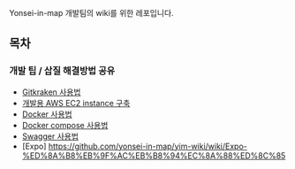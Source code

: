 Yonsei-in-map 개발팀의 wiki를 위한 레포입니다.

## 목차
### 개발 팁 / 삽질 해결방법 공유
- [Gitkraken 사용법](../../wiki/Gitkraken-%EC%82%AC%EC%9A%A9%EB%B2%95)
- [개발용 AWS EC2 instance 구축](../../wiki/개발용-AWS-EC2-instance-구축)
- [Docker 사용법](https://github.com/yonsei-in-map/yim-wiki/wiki/Docker-%EC%82%AC%EC%9A%A9%EB%B2%95)
- [Docker compose 사용법](https://github.com/yonsei-in-map/yim-wiki/wiki/Docker-compose-%EC%82%AC%EC%9A%A9%EB%B2%95)
- [Swagger 사용법](https://github.com/yonsei-in-map/yim-wiki/wiki/Swagger(nestjs)-%EC%82%AC%EC%9A%A9%EB%B2%95)
- [Expo] https://github.com/yonsei-in-map/yim-wiki/wiki/Expo-%ED%8A%B8%EB%9F%AC%EB%B8%94%EC%8A%88%ED%8C%85
